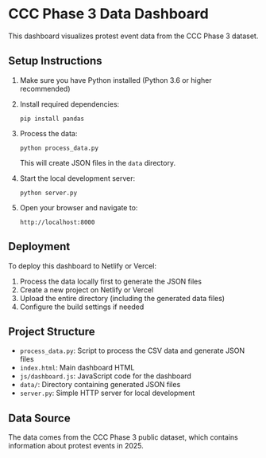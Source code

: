 # CCC Phase 3 Data Dashboard

This dashboard visualizes protest event data from the CCC Phase 3 dataset.

## Setup Instructions

1. Make sure you have Python installed (Python 3.6 or higher recommended)

2. Install required dependencies:
   ```
   pip install pandas
   ```

3. Process the data:
   ```
   python process_data.py
   ```
   This will create JSON files in the `data` directory.

4. Start the local development server:
   ```
   python server.py
   ```

5. Open your browser and navigate to:
   ```
   http://localhost:8000
   ```

## Deployment

To deploy this dashboard to Netlify or Vercel:

1. Process the data locally first to generate the JSON files
2. Create a new project on Netlify or Vercel
3. Upload the entire directory (including the generated data files)
4. Configure the build settings if needed

## Project Structure

- `process_data.py`: Script to process the CSV data and generate JSON files
- `index.html`: Main dashboard HTML
- `js/dashboard.js`: JavaScript code for the dashboard
- `data/`: Directory containing generated JSON files
- `server.py`: Simple HTTP server for local development

## Data Source

The data comes from the CCC Phase 3 public dataset, which contains information about protest events in 2025.
